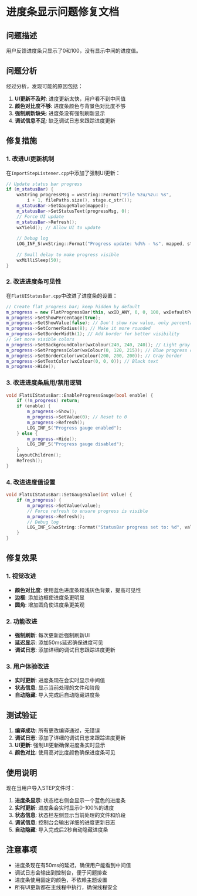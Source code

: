 # 进度条显示问题修复文档

## 问题描述

用户反馈进度条只显示了0和100，没有显示中间的进度值。

## 问题分析

经过分析，发现可能的原因包括：

1. **UI更新不及时**: 进度更新太快，用户看不到中间值
2. **颜色对比度不够**: 进度条颜色与背景色对比度不够
3. **强制刷新缺失**: 进度条没有强制刷新显示
4. **调试信息不足**: 缺乏调试日志来跟踪进度更新

## 修复措施

### 1. 改进UI更新机制

在`ImportStepListener.cpp`中添加了强制UI更新：

```cpp
// Update status bar progress
if (m_statusBar) {
    wxString progressMsg = wxString::Format("File %zu/%zu: %s",
        i + 1, filePaths.size(), stage.c_str());
    m_statusBar->SetGaugeValue(mapped);
    m_statusBar->SetStatusText(progressMsg, 0);
    // Force UI update
    m_statusBar->Refresh();
    wxYield(); // Allow UI to update
    
    // Debug log
    LOG_INF_S(wxString::Format("Progress update: %d%% - %s", mapped, stage));
    
    // Small delay to make progress visible
    wxMilliSleep(50);
}
```

### 2. 改进进度条可见性

在`FlatUIStatusBar.cpp`中改进了进度条的设置：

```cpp
// Create flat progress bar; keep hidden by default
m_progress = new FlatProgressBar(this, wxID_ANY, 0, 0, 100, wxDefaultPosition, wxSize(140, 16));
m_progress->SetShowPercentage(true);
m_progress->SetShowValue(false); // Don't show raw value, only percentage
m_progress->SetCornerRadius(8); // Make it more rounded
m_progress->SetBorderWidth(1); // Add border for better visibility
// Set more visible colors
m_progress->SetBackgroundColor(wxColour(240, 240, 240)); // Light gray background
m_progress->SetProgressColor(wxColour(0, 120, 215)); // Blue progress color
m_progress->SetBorderColor(wxColour(200, 200, 200)); // Gray border
m_progress->SetTextColor(wxColour(0, 0, 0)); // Black text
m_progress->Hide();
```

### 3. 改进进度条启用/禁用逻辑

```cpp
void FlatUIStatusBar::EnableProgressGauge(bool enable) {
    if (!m_progress) return;
    if (enable) {
        m_progress->Show();
        m_progress->SetValue(0); // Reset to 0
        m_progress->Refresh();
        LOG_INF_S("Progress gauge enabled");
    } else {
        m_progress->Hide();
        LOG_INF_S("Progress gauge disabled");
    }
    LayoutChildren();
    Refresh();
}
```

### 4. 改进进度值设置

```cpp
void FlatUIStatusBar::SetGaugeValue(int value) {
    if (m_progress) {
        m_progress->SetValue(value);
        // Force refresh to ensure progress is visible
        m_progress->Refresh();
        // Debug log
        LOG_INF_S(wxString::Format("StatusBar progress set to: %d", value));
    }
}
```

## 修复效果

### 1. 视觉改进
- **颜色对比度**: 使用蓝色进度条和浅灰色背景，提高可见性
- **边框**: 添加边框使进度条更明显
- **圆角**: 增加圆角使进度条更美观

### 2. 功能改进
- **强制刷新**: 每次更新后强制刷新UI
- **延迟显示**: 添加50ms延迟确保进度可见
- **调试日志**: 添加详细的调试日志跟踪进度更新

### 3. 用户体验改进
- **实时更新**: 进度条现在会实时显示中间值
- **状态信息**: 显示当前处理的文件和阶段
- **自动隐藏**: 导入完成后自动隐藏进度条

## 测试验证

1. **编译成功**: 所有更改编译通过，无错误
2. **调试日志**: 添加了详细的调试日志来跟踪进度更新
3. **UI更新**: 强制UI更新确保进度条实时显示
4. **颜色对比**: 使用高对比度颜色确保进度条可见

## 使用说明

现在当用户导入STEP文件时：

1. **进度条显示**: 状态栏右侧会显示一个蓝色的进度条
2. **实时更新**: 进度条会实时显示0-100%的进度
3. **状态信息**: 状态栏左侧显示当前处理的文件和阶段
4. **调试信息**: 控制台会输出详细的进度更新日志
5. **自动隐藏**: 导入完成后2秒自动隐藏进度条

## 注意事项

- 进度条现在有50ms的延迟，确保用户能看到中间值
- 调试日志会输出到控制台，便于问题排查
- 进度条使用固定的颜色，不依赖主题设置
- 所有UI更新都在主线程中执行，确保线程安全
